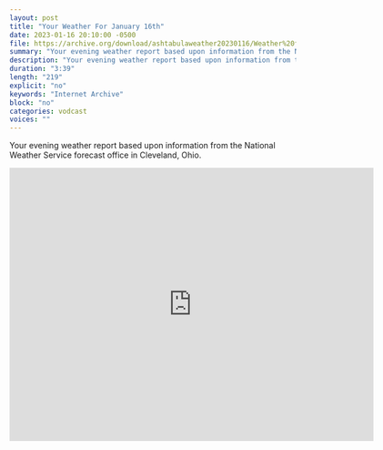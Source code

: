 ```yaml
---
layout: post
title: "Your Weather For January 16th"
date: 2023-01-16 20:10:00 -0500
file: https://archive.org/download/ashtabulaweather20230116/Weather%20for%20January%2016%2C%202023.mp4
summary: "Your evening weather report based upon information from the National Weather Service forecast office in Cleveland, Ohio."
description: "Your evening weather report based upon information from the National Weather Service forecast office in Cleveland, Ohio."
duration: "3:39"
length: "219"
explicit: "no" 
keywords: "Internet Archive"
block: "no" 
categories: vodcast
voices: ""
---
```


Your evening weather report based upon information from the National Weather Service forecast office in Cleveland, Ohio.

<iframe src="https://archive.org/embed/ashtabulaweather20230116" width="640" height="480" frameborder="0" webkitallowfullscreen="true" mozallowfullscreen="true" allowfullscreen></iframe>
